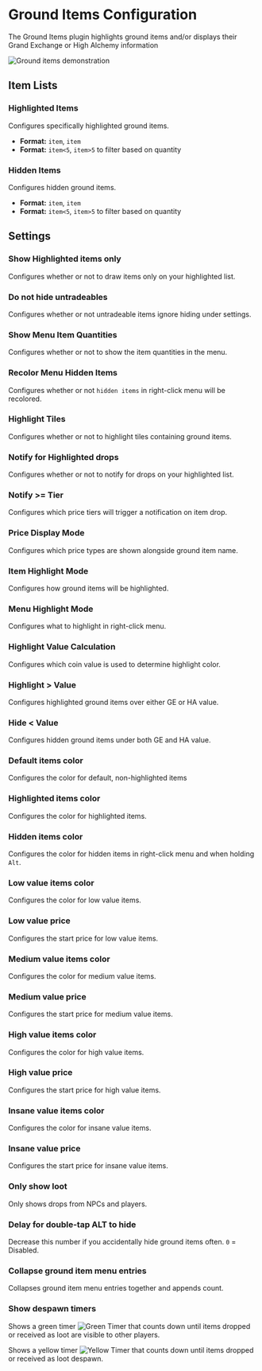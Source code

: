 # Ground Items Configuration

The Ground Items plugin highlights ground items and/or displays their Grand Exchange or High Alchemy information

![Ground items demonstration](https://raw.githubusercontent.com/runelite/wiki/master/img/Ground-Items-overlay.png)

## Item Lists

### Highlighted Items

Configures specifically highlighted ground items. 

* **Format:** `item`, `item`
* **Format:** `item<5`, `item>5` to filter based on quantity

### Hidden Items

Configures hidden ground items. 

* **Format:** `item`, `item`
* **Format:** `item<5`, `item>5` to filter based on quantity

## Settings

### Show Highlighted items only

Configures whether or not to draw items only on your highlighted list.

### Do not hide untradeables

Configures whether or not untradeable items ignore hiding under settings.

### Show Menu Item Quantities

Configures whether or not to show the item quantities in the menu.

### Recolor Menu Hidden Items

Configures whether or not `hidden items` in right-click menu will be recolored.

### Highlight Tiles

Configures whether or not to highlight tiles containing ground items.

### Notify for Highlighted drops

Configures whether or not to notify for drops on your highlighted list.

### Notify >= Tier

Configures which price tiers will trigger a notification on item drop.

### Price Display Mode

Configures which price types are shown alongside ground item name.

### Item Highlight Mode

Configures how ground items will be highlighted.

### Menu Highlight Mode

Configures what to highlight in right-click menu.

### Highlight Value Calculation

Configures which coin value is used to determine highlight color.

### Highlight &gt; Value

Configures highlighted ground items over either GE or HA value.

### Hide &lt; Value

Configures hidden ground items under both GE and HA value.

### Default items color

Configures the color for default, non-highlighted items

### Highlighted items color

Configures the color for highlighted items.

### Hidden items color

Configures the color for hidden items in right-click menu and when holding `Alt`.

### Low value items color

Configures the color for low value items.

### Low value price

Configures the start price for low value items.

### Medium value items color

Configures the color for medium value items.

### Medium value price

Configures the start price for medium value items.

### High value items color

Configures the color for high value items.

### High value price

Configures the start price for high value items.

### Insane value items color

Configures the color for insane value items.

### Insane value price

Configures the start price for insane value items.

### Only show loot

Only shows drops from NPCs and players.

### Delay for double-tap ALT to hide

Decrease this number if you accidentally hide ground items often. `0` = Disabled.

### Collapse ground item menu entries

Collapses ground item menu entries together and appends count.

### Show despawn timers

Shows a green timer ![Green Timer](https://raw.githubusercontent.com/runelite/wiki/master/img/Ground-Items-green-timer.png) that counts down until items dropped or received as loot are visible to other players.

Shows a yellow timer ![Yellow Timer](https://raw.githubusercontent.com/runelite/wiki/master/img/Ground-Items-yellow-timer.png) that counts down until items dropped or received as loot despawn.
